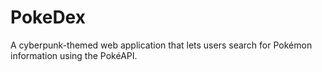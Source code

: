 # PokeDex
A cyberpunk-themed web application that lets users search for Pokémon information using the PokéAPI.

